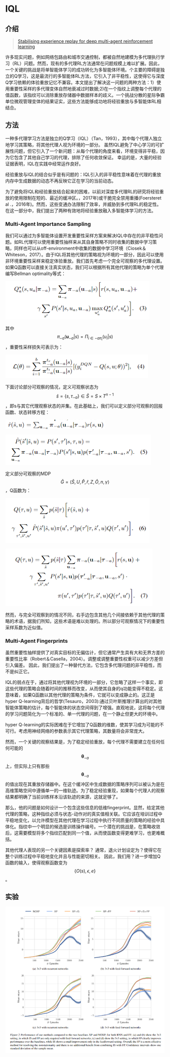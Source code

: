 # IQL

## 介绍

> [Stabilising experience replay for deep multi-agent reinforcement learning](https://arxiv.org/abs/1702.08887)

许多现实问题，例如网络包路由和城市交通控制，都被自然地建模为多代理执行学习（RL）问题。然而，现有的多代理RL方法通常在问题规模上难以扩展。因此，一个关键的挑战是将单智能体学习的成功转化为多智能体环境。个主要的障碍是独立的Q学习，这是最流行的多智能体RL方法，它引入了非平稳性，这使得它与深度Q学习依赖的体验重放记忆不兼容。本文提出了解决这一问题的两种方法：1）使用重要性采样的多代理变体自然地衰减过时数据;2\)在一个指纹上调整每个代理的值函数，该指纹可以消除重放存储器中数据样本的歧义。一个挑战分散的星际争霸单位微观管理变体的结果证实，这些方法能够成功地将经验重放与多智能体RL相结合。

## 方法

一种多代理学习方法是独立的Q学习（IQL）（Tan，1993），其中每个代理人独立地学习其策略，将其他代理人视为环境的一部分。 虽然IQL避免了中心学习的可扩展性问题，但它引入了一个新问题：从每个代理的角度来看，环境变得非平稳，因为它包含了其他自己学习的代理，排除了任何收敛保证。 幸运的是，大量的经验证据表明，IQL在实践中经常运作良好。

经验重放与IQL的结合似乎是有问题的：IQL引入的非平稳性意味着在代理的重放内存中生成数据的动态不再反映它正在学习的当前动态。

为了避免将IQL和经验重放结合起来的困难，以前对深度多代理RL的研究将经验重放的使用限制在短的、最近的缓冲区。，2017年\)或干脆完全禁用重播\(Foersteret al .，2016年\)。然而，这些变通办法限制了效率，并威胁到多代理RL的稳定性。在这一部分中，我们提出了两种有效地将经验重放融入多智能体学习的方法。

### Multi-Agent Importance Sampling

我们可以通过为多智能体设置开发重要性采样方案来解决IQL中存在的非平稳性问题。如RL代理可以使用重要性抽样来从其自身策略不同时收集的数据中学习策略，同样也可以从off-environment中收集的数据中学习环境（Ciosek＆Whiteson，2017）。由于IQL将其他代理的策略视为环境的一部分，因此可以使用非环境重要性采样来稳定体验重放。我们首先考虑一个完全可观察的多代理设置。 如果Q函数可以直接关注真实状态，我们可以根据所有其他代理的策略为单个代理编写Bellman optimality等式：

![](../../.gitbook/assets/image%20%28121%29.png)

其中 $$\pi_{-a}\left(\mathbf{u}_{-a} | s\right)=\Pi_{i \in-a \pi_{i}}\left(u_{i} | s\right)$$ ，重要性采样损失可表示为：

![](../../.gitbook/assets/image%20%2831%29.png)

下面讨论部分可观察的情况，定义可观察状态为 $$\hat{s}=\left\{s, \tau_{-a}\right\} \in \hat{S}=S \times T^{n-1}$$ ，即s与其它代理观察状态的并集。在此基础上，我们可以定义部分可观察的回报函数、状态转移方程：

![](../../.gitbook/assets/image%20%28178%29.png)

![](../../.gitbook/assets/image%20%286%29.png)

定义部分可观察的MDP $$\widehat{G}=\langle\hat{S}, U, \hat{P}, \hat{r}, Z, \hat{O}, n, \gamma\rangle$$ ，Q函数为：

![](../../.gitbook/assets/image%20%2826%29.png)

![](../../.gitbook/assets/image%20%2875%29.png)

然而，与完全可观察到的情况不同，右手边包含其他几个间接依赖于其他代理的策略的术语，据我们所知，这些术语是难以处理的。所以部分可观察情况下的重要性采样系数为近似值。

### Multi-Agent Fingerprints

虽然重要性抽样提供了对真实目标的无偏估计，但它通常产生具有大和无界方差的重要性比率（Robert＆Casella，2004）。调整或调整重要性权重可以减少方差但引入偏差。 因此，我们提出了一种替代方法，它包含多代理问题的非平稳性，而不是纠正它。

IQL的弱点在于，通过将其他代理视为环境的一部分，它忽略了这样一个事实，即这些代理的策略会随着时间的推移而改变，从而使其自身的q功能变得不稳定。这意味着，如果Q函数以其他代理的策略为条件，它就可以变成静止的。这正是hyper Q-learning背后的哲学\(Tesauro，2003\):通过贝叶斯推理计算出的对其他智能体策略的估计，每个智能体的状态空间得到了增强。直观地说，这将每个代理的学习问题简化为一个标准的、单一代理的问题，在一个静止但更大的环境中。

hyper Q-learning的实际困难在于它增加了Q函数的维数，使其学习成为可能的不可行。考虑用神经网络的参数表示其它代理策略，其数量将会非常庞大。

然而，一个关键的观察结果是，为了稳定经验重放，每个代理不需要建立在任何任何可能的 $$\boldsymbol{\theta}_{-a}$$ 上，但实际上只有那些 $$\boldsymbol{\theta}_{-a}$$ 的值出现在其重放存储器中。在这个缓冲区中生成数据的策略序列可以被认为是在高维策略空间中遵循单一的一维轨迹。为了稳定经验重现，如果每个代理人的观察结果都明确了当前训练样本沿该轨迹的来源，这就足够了。

那么，他的问题是如何设计一个包含这些信息的低维fingerprint。显然，给定其他代理的策略，这种指纹必须与状态-动作对的真实值相关联。它应该在培训过程中平稳地变化，以允许模型在其他代理在学习过程中执行不同质量的策略的经验中具体化。指纹中一个明显的候选是训练操作编号。一个潜在的挑战是，在策略收敛后，这需要模型将多个指纹匹配到同一个值，从而使函数变得更难学习，也更难概括。

其他代理人表现的另一个关键因素是探索率？ 通常，退火计划设定为？使得它在整个训练过程中平稳地变化并且与性能密切相关。 因此，我们用？进一步增加Q函数的输入，使得观察函数变为 $$\{O(s), \epsilon, e\}$$ 。

## 实验

![](../../.gitbook/assets/image%20%2883%29.png)





